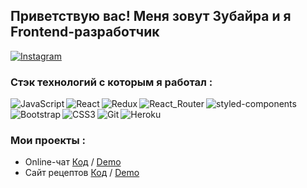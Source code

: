 ## Приветствую вас! Меня зовут Зубайра и я Frontend-разработчик
[![Instagram](https://img.shields.io/badge/Instagram-red?style=social&logo=instagram)](https://instagram.com/zubayra_khalimov?)

### Стэк технологий c которым я работал :
<img align="left" alt="JavaScript" src="https://img.shields.io/badge/JavaScript-323330?style=for-the-badge&logo=javascript&logoColor=F7DF1E"/>
<img align="left" alt="React" src="https://img.shields.io/badge/React-20232A?style=for-the-badge&logo=react&logoColor=61DAFB"/>
<img align="left" alt="Redux" src="https://img.shields.io/badge/Redux-593D88?style=for-the-badge&logo=redux&logoColor=white"/>
<img align="left" alt="React_Router" src="https://img.shields.io/badge/React_Router-CA4245?style=for-the-badge&logo=react-router&logoColor=white"/>
<img align="left" alt="styled-components" src="https://img.shields.io/badge/styled--components-DB7093?style=for-the-badge&logo=styled-components&logoColor=white"/>
<img align="left" alt="Bootstrap" src="https://img.shields.io/badge/Bootstrap-563D7C?style=for-the-badge&logo=bootstrap&logoColor=white"/>
<img align="left" alt="CSS3" src="https://img.shields.io/badge/CSS3-1572B6?style=for-the-badge&logo=css3&logoColor=white"/>
<img align="left" alt="Git" src="https://img.shields.io/badge/Git-F05032?style=for-the-badge&logo=git&logoColor=white"/>
<img align="left" alt="Heroku" src="https://img.shields.io/badge/Heroku-430098?style=for-the-badge&logo=heroku&logoColor=white"/>
<br />
<br />

 ### Мои проекты :
 
 - Online-чат  [Код](https://github.com/Khalimov-Z/react-chat) / [Demo](https://intense-island-55096.herokuapp.com/)
 - Сайт рецептов  [Код](https://github.com/Khalimov-Z/project-recipes) / [Demo](https://blooming-castle-56069.herokuapp.com/)

 
